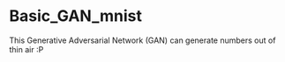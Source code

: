 # Basic_GAN_mnist
This Generative Adversarial Network (GAN) can generate numbers out of thin air :P
